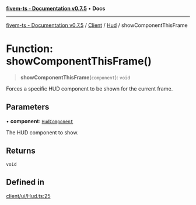 [**fivem-ts - Documentation v0.7.5**](../../../../../README.md) • **Docs**

***

[fivem-ts - Documentation v0.7.5](../../../../../README.md) / [Client](../../../README.md) / [Hud](../README.md) / showComponentThisFrame

# Function: showComponentThisFrame()

> **showComponentThisFrame**(`component`): `void`

Forces a specific HUD component to be shown for the current frame.

## Parameters

• **component**: [`HudComponent`](../../../enumerations/HudComponent.md)

The HUD component to show.

## Returns

`void`

## Defined in

[client/ui/Hud.ts:25](https://github.com/Purpose-Dev/fivem-ts/blob/main/src/client/ui/Hud.ts#L25)
